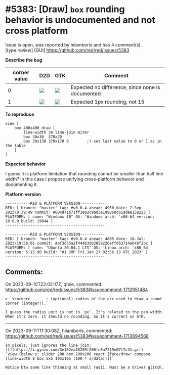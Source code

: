 
#5383: [Draw] `box` rounding behavior is undocumented and not cross platform
================================================================================
Issue is open, was reported by hiiamboris and has 4 comment(s).
[type.review] [GUI]
<https://github.com/red/red/issues/5383>

**Describe the bug**

| corner value | D2D | GTK | Comment |
|-|-|-|-|
| 0 | ![](https://i.gyazo.com/5878906bc266dcde1ce7cfacfdc6b9e9.png) | ![](https://i.gyazo.com/c6fd8c719356792c28fa2dd74c497306.png) | Expected no difference, since none is documented |
| 1 | ![](https://i.gyazo.com/a8fbf034550636af3eceaff3d8c05a9f.png) | ![](https://i.gyazo.com/9d1d54644931c681ed538a9db43e6ea3.png) | Expected 1px rounding, not 15 |

**To reproduce**

```
view [
	box 400x400 draw [
		line-width 30 line-join miter
		box 30x30  370x70
		box 30x130 370x170 0		;) set last value to 0 or 1 as in the table
	]
]
```


**Expected behavior**

I guess it is platform limitation that rounding cannot be smaller than half line width?
In this case I propose unifying cross-platform behavior and documenting it.

**Platform version**
```
-----------RED & PLATFORM VERSION----------- 
RED: [ branch: "master" tag: #v0.6.4 ahead: 4950 date: 2-Sep-2023/9:39:49 commit: #004d71b71ff3e82c9ad3e199860c61adee158223 ]
PLATFORM: [ name: "Windows 10" OS: 'Windows arch: 'x86-64 version: 10.0.0 build: 19044 ]
--------------------------------------------

-----------RED & PLATFORM VERSION-----------
RED: [ branch: "master" tag: #v0.6.4 ahead: 4805 date: 18-Jul-2023/19:56:01 commit: #af3d35a2f444b3d02058226effd63714eb4bf2bc ]
PLATFORM: [ name: "Ubuntu 20.04.1 LTS" OS: 'Linux arch: 'x86_64 version: 5.15.90 build: "#1 SMP Fri Jan 27 02:56:13 UTC 2023" ]
--------------------------------------------
```


Comments:
--------------------------------------------------------------------------------

On 2023-09-10T22:02:17Z, qtxie, commented:
<https://github.com/red/red/issues/5383#issuecomment-1712951484>

    > `<corner>       : (optional) radius of the arc used to draw a round corner (integer!).`
    
    I guess the radius unit is not in `px`. It's related to the pen width. When it's zero, it should no rounding. So it's correct on GTK.

--------------------------------------------------------------------------------

On 2023-09-11T11:30:08Z, hiiamboris, commented:
<https://github.com/red/red/issues/5383#issuecomment-1713694568>

    In pixels, just ignores the line join:
    ![](https://i.gyazo.com/3e152ea18289f206fe8a7219e07f7c41.gif)
    `view [below s: slider 200 box 200x200 react [face/draw: compose [line-width 8 box 5x5 195x195 (100 * s/data)]]]`
    
    Notice btw some line thinning at small radii. Must be a driver glitch.

